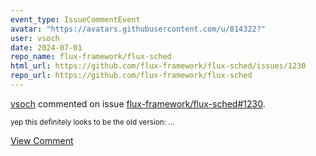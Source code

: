 ```yaml
---
event_type: IssueCommentEvent
avatar: "https://avatars.githubusercontent.com/u/814322?"
user: vsoch
date: 2024-07-01
repo_name: flux-framework/flux-sched
html_url: https://github.com/flux-framework/flux-sched/issues/1230
repo_url: https://github.com/flux-framework/flux-sched
---
```


<a href='https://github.com/vsoch' target='_blank'>vsoch</a> commented on issue <a href='https://github.com/flux-framework/flux-sched/issues/1230' target='_blank'>flux-framework/flux-sched#1230</a>.

<small>yep this definitely looks to be the old version:...</small>

<a href='https://github.com/flux-framework/flux-sched/issues/1230' target='_blank'>View Comment</a>